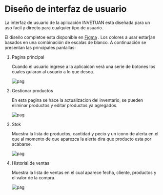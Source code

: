 # Diseño de interfaz de usuario

La interfaz de usuario de la aplicación INVETUAN esta diseñada para un uso facil y directo para cualquier
tipo de usuario.

El diseño completoe esta disponible
en [Figma](https://www.figma.com/design/1Dtsl2vgyKPK9yatnmEmg0/INVENTUAN?node-id=0-1&t=8dGwlGEVP1JKmZIW-1)
. Los colores a usar estar[an basados en una combinación de escalas de blanco. A continuación se
presentan las principales pantallas:

1. Pagina principal

   Cuando el usuario ingrese a la aplicaicón verá una serie de botones los cuales guiaran al usuario a lo que desea.

   ![pag](imagenes/1.jpg)

2. Gestionar productos

   En esta pagina se hace la actualizacion del inventario, se pueden eliminar productos y editar productos ya agregados.

   ![pag](imagenes/2.jpg)

3. Stok

   Muestra la lista de productos, cantidad y pecio y un icono de alerta en el que al momento de que aparezca la alerta dira
   que producto esta por acabarse.

   ![pag](imagenes/3.jpg)

4. Historial de ventas

   Muestra la lista de ventas en el cual aparece fecha, cliente, productos y el valor de la compra.

   ![pag](imagenes/4.jpg)
